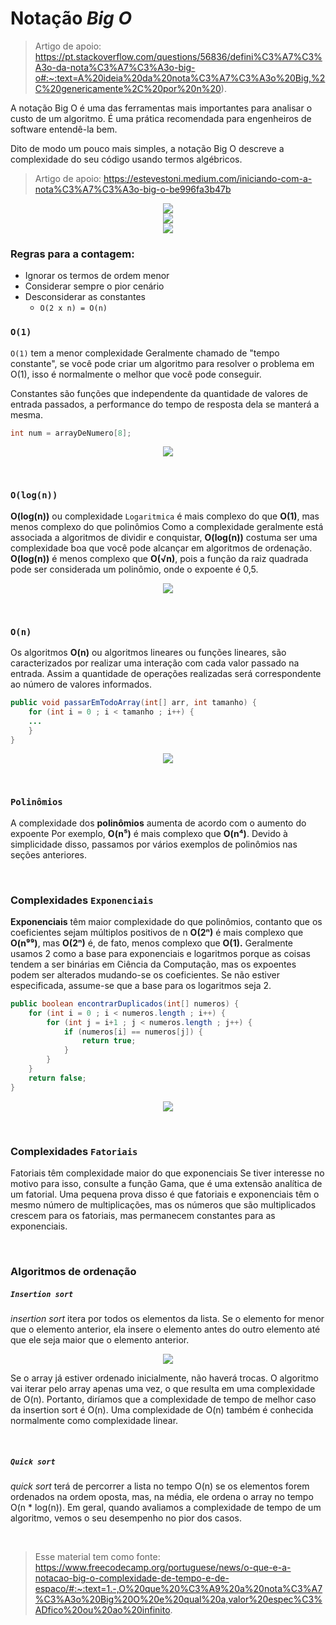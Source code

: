 # Notação _Big O_

> Artigo de apoio: https://pt.stackoverflow.com/questions/56836/defini%C3%A7%C3%A3o-da-nota%C3%A7%C3%A3o-big-o#:~:text=A%20ideia%20da%20nota%C3%A7%C3%A3o%20Big,%2C%20genericamente%2C%20por%20n%20).

A notação Big O é uma das ferramentas mais importantes para analisar o custo de um algoritmo. É uma prática recomendada para engenheiros de software entendê-la bem.

Dito de modo um pouco mais simples, a notação Big O descreve a complexidade do seu código usando termos algébricos.

> Artigo de apoio: https://estevestoni.medium.com/iniciando-com-a-nota%C3%A7%C3%A3o-big-o-be996fa3b47b

<center><img src="https://user-content.gitlab-static.net/877793a68158701e70cf47b6761414bcafe93d4b/68747470733a2f2f6d69726f2e6d656469756d2e636f6d2f6d61782f313230302f312a355a4c636933537552307a4d5f516c5a4f41447638512e6a706567"></center>

<center><img src="https://miro.medium.com/max/742/1*WBYUz6Lh2Z21DQnEk-MWFQ.png"></center>

<center><img src="https://www.sahinarslan.tech/static/b14f0f927757ce111e7338d849f219a5/17bda/big-o-table.jpg"></center>

### Regras para a contagem:
*   Ignorar os termos de ordem menor
*   Considerar sempre o pior cenário
*   Desconsiderar as constantes
    * `O(2 x n) = O(n)`

### `O(1)`
`O(1)` tem a menor complexidade
Geralmente chamado de "tempo constante", se você pode criar um algoritmo para resolver o problema em O(1), isso é normalmente o melhor que você pode conseguir. 

Constantes são funções que independente da quantidade de valores de entrada passados, a performance do tempo de resposta dela se manterá a mesma.

```java
int num = arrayDeNumero[8];
```

<center><img src="https://miro.medium.com/max/924/0*t3jRGWN090LHH92P"></center>

&nbsp;
### `O(log(n))`

**O(log(n))** ou complexidade `Logaritmica` é mais complexo do que **O(1)**, mas menos complexo do que polinômios
Como a complexidade geralmente está associada a algoritmos de dividir e conquistar, **O(log(n))** costuma ser uma complexidade boa que você pode alcançar em algoritmos de ordenação. **O(log(n))** é menos complexo que **O(√n)**, pois a função da raiz quadrada pode ser considerada um polinômio, onde o expoente é 0,5.

<center><img src="https://miro.medium.com/max/1018/0*5a1WQJGJeriFo4RT"></center>

&nbsp;
### `O(n)`

Os algoritmos **O(n)** ou algoritmos lineares ou funções lineares, são caracterizados por realizar uma interação com cada valor passado na entrada. Assim a quantidade de operações realizadas será correspondente ao número de valores informados.


```java
public void passarEmTodoArray(int[] arr, int tamanho) {
    for (int i = 0 ; i < tamanho ; i++) {
    ...
    }   
}
```

<center><img src="https://miro.medium.com/max/916/0*mKcEzZZTAtWuPj90"></center>


&nbsp;
### `Polinômios`
A complexidade dos **polinômios** aumenta de acordo com o aumento do expoente
Por exemplo, **O(n⁵)** é mais complexo que **O(n⁴)**. Devido à simplicidade disso, passamos por vários exemplos de polinômios nas seções anteriores.

&nbsp;
### Complexidades `Exponenciais`
**Exponenciais** têm maior complexidade do que polinômios, contanto que os coeficientes sejam múltiplos positivos de n
**O(2ⁿ)** é mais complexo que **O(n⁹⁹)**, mas **O(2ⁿ)** é, de fato, menos complexo que **O(1).** Geralmente usamos 2 como a base para exponenciais e logaritmos porque as coisas tendem a ser binárias em Ciência da Computação, mas os expoentes podem ser alterados mudando-se os coeficientes. Se não estiver especificada, assume-se que a base para os logaritmos seja 2.


```java
public boolean encontrarDuplicados(int[] numeros) {
    for (int i = 0 ; i < numeros.length ; i++) {
        for (int j = i+1 ; j < numeros.length ; j++) {
            if (numeros[i] == numeros[j]) {
                return true;
            }
        }   
    }
    return false;
}
```

<center><img src="https://miro.medium.com/max/918/0*6Nn_fhWn4KAnIArO"></center>

&nbsp;
### Complexidades `Fatoriais`
Fatoriais têm complexidade maior do que exponenciais
Se tiver interesse no motivo para isso, consulte a função Gama, que é uma extensão analítica de um fatorial. Uma pequena prova disso é que fatoriais e exponenciais têm o mesmo número de multiplicações, mas os números que são multiplicados crescem para os fatoriais, mas permanecem constantes para as exponenciais.


&nbsp;
### Algoritmos de ordenação

#####  `Insertion sort`
_insertion sort_ itera por todos os elementos da lista. Se o elemento for menor que o elemento anterior, ela insere o elemento antes do outro elemento até que ele seja maior que o elemento anterior.

<center><img src="https://www.freecodecamp.org/portuguese/news/content/images/2021/12/0_C9ork5K0ay7_CLBv.gif"></center>

Se o array já estiver ordenado inicialmente, não haverá trocas. O algoritmo vai iterar pelo array apenas uma vez, o que resulta em uma complexidade de O(n). Portanto, diríamos que a complexidade de tempo de melhor caso da insertion sort é O(n). Uma complexidade de O(n) também é conhecida normalmente como complexidade linear.

&nbsp;
#####  `Quick sort`
_quick sort_ terá de percorrer a lista no tempo O(n) se os elementos forem ordenados na ordem oposta, mas, na média, ele ordena o array no tempo O(n * log(n)). Em geral, quando avaliamos a complexidade de tempo de um algoritmo, vemos o seu desempenho no pior dos casos.


&nbsp;
> Esse material tem como fonte: https://www.freecodecamp.org/portuguese/news/o-que-e-a-notacao-big-o-complexidade-de-tempo-e-de-espaco/#:~:text=1.-,O%20que%20%C3%A9%20a%20nota%C3%A7%C3%A3o%20Big%20O%20e%20qual%20a,valor%20espec%C3%ADfico%20ou%20ao%20infinito.